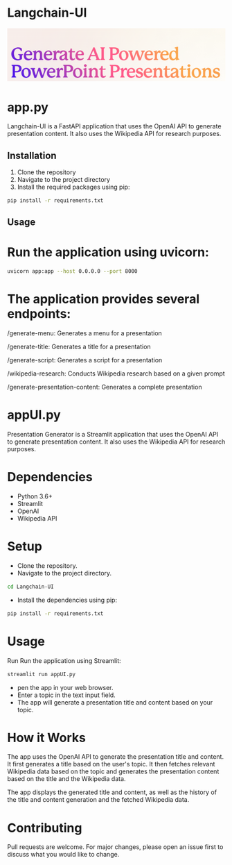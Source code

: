 # Langchain-UI
![alt text](image.png)
# app.py
Langchain-UI is a FastAPI application that uses the OpenAI API to generate presentation content. It also uses the Wikipedia API for research purposes.

## Installation

1. Clone the repository
2. Navigate to the project directory
3. Install the required packages using pip:

```sh
pip install -r requirements.txt
```
## Usage
# Run the application using uvicorn:
```sh
uvicorn app:app --host 0.0.0.0 --port 8000
```
# The application provides several endpoints:

/generate-menu: Generates a menu for a presentation

/generate-title: Generates a title for a presentation

/generate-script: Generates a script for a presentation

/wikipedia-research: Conducts Wikipedia research based on a given prompt

/generate-presentation-content: Generates a complete presentation


# appUI.py
Presentation Generator is a Streamlit application that uses the OpenAI API to generate presentation content. It also uses the Wikipedia API for research purposes.

# Dependencies
* Python 3.6+
* Streamlit
* OpenAI
* Wikipedia API
# Setup
* Clone the repository.
* Navigate to the project directory.
```sh
cd Langchain-UI
```
* Install the dependencies using pip:
```sh
pip install -r requirements.txt
```
# Usage
Run Run the application using Streamlit:
```sh
streamlit run appUI.py
```
* pen the app in your web browser.
* Enter a topic in the text input field.
* The app will generate a presentation title and content based on your topic.
# How it Works
The app uses the OpenAI API to generate the presentation title and content. It first generates a title based on the user's topic. It then fetches relevant Wikipedia data based on the topic and generates the presentation content based on the title and the Wikipedia data.

The app displays the generated title and content, as well as the history of the title and content generation and the fetched Wikipedia data.

# Contributing
Pull requests are welcome. For major changes, please open an issue first to discuss what you would like to change.